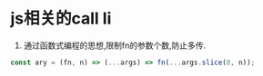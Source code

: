 # js相关的call li

1. 通过函数式编程的思想,限制fn的参数个数,防止多传.

```js
const ary = (fn, n) => (...args) => fn(...args.slice(0, n));
```